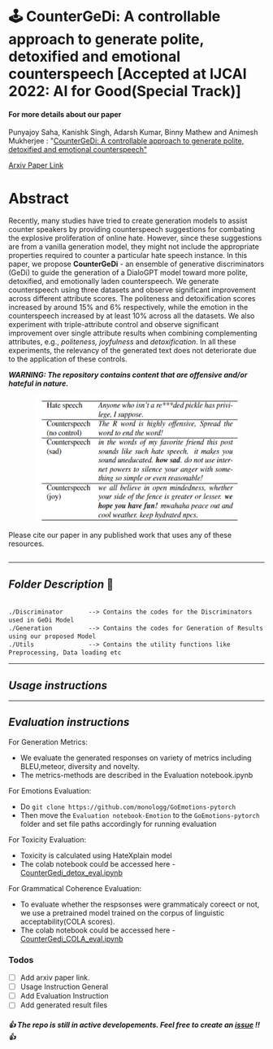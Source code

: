 # :joystick: CounterGeDi: A controllable approach to generate polite, detoxified and emotional counterspeech [Accepted at IJCAI 2022: AI for Good(Special Track)]

#### For more details about our paper

Punyajoy Saha, Kanishk Singh, Adarsh Kumar, Binny Mathew and Animesh Mukherjee : "[CounterGeDi: A controllable approach to generate polite, detoxified and emotional counterspeech"](ADD_LINK_HERE)

[Arxiv Paper Link](ADD_LINK_HERE)

# Abstract
Recently, many studies have tried to create generation models to assist counter speakers by providing counterspeech suggestions for combating the explosive proliferation of online hate. However, since these suggestions are from a vanilla generation model, they might not include the appropriate properties required to counter a particular hate speech instance. In this paper, we propose **CounterGeDi** - an ensemble of generative discriminators (GeDi) to guide the generation of a DialoGPT model toward more polite, detoxified, and emotionally laden counterspeech. We generate counterspeech using three datasets and observe significant improvement across different attribute scores. The politeness and detoxification scores increased by around 15% and 6% respectively, while the emotion in the counterspeech increased by at least 10% across all the datasets. We also experiment with triple-attribute control and observe significant improvement over single attribute results when combining complementing attributes, e.g., _politeness, joyfulness_ and _detoxification_. In all these experiments, the relevancy of the generated text does not deteriorate due to the application of these controls.

***WARNING: The repository contains content that are offensive and/or hateful in nature.***

<p align="center"><img src="Figures/Examples.png" width="400" height="250"></p>

Please cite our paper in any published work that uses any of these resources.

~~~bibtex

~~~

------------------------------------------
***Folder Description*** :open_file_folder:	
------------------------------------------
~~~

./Discriminator       --> Contains the codes for the Discriminators used in GeDi Model
./Generation  	      --> Contains the codes for Generation of Results using our proposed Model	
./Utils               --> Contains the utility functions like Preprocessing, Data loading etc
~~~

------------------------------------------
***Usage instructions*** 
------------------------------------------




-------------------------------------------
***Evaluation instructions***
-------------------------------------------

For Generation Metrics:
- We evaluate the generated responses on variety of metrics including BLEU,meteor, diversity and novelty.
- The metrics-methods are described in the Evaluation notebook.ipynb

For Emotions Evaluation:
- Do `git clone https://github.com/monologg/GoEmotions-pytorch`
- Then move the `Evaluation notebook-Emotion` to the `GoEmotions-pytorch` folder and set file paths accordingly for running evaluation

For Toxicity Evaluation:
- Toxicity is calculated using HateXplain model
- The colab notebook could be accessed here - [CounterGedi_detox_eval.ipynb](https://colab.research.google.com/drive/14G1VnOZm0YHP5bBlgetM2mR-MFh8MUxq?usp=sharing)

For Grammatical Coherence Evaluation:
- To evaluate whether the respsonses were grammaticaly coreect or not, we use a pretrained model trained on the corpus of linguistic acceptability(COLA scores).
- The colab notebook could be accessed here - [CounterGedi_COLA_eval.ipynb](https://colab.research.google.com/drive/1nm-cGZlwuBX7r65XtTmkpIUZObPo9gfC?usp=sharing)


### Todos
- [ ] Add arxiv paper link.
- [ ] Usage Instruction General
- [ ] Add Evaluation Instruction
- [ ] Add generated result files

#####  :thumbsup: The repo is still in active developements. Feel free to create an [issue](https://github.com/punyajoy/HateXplain/issues) !!  :thumbsup:

